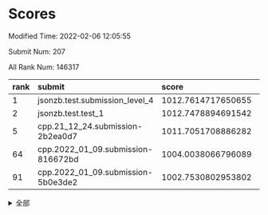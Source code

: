 # Scores

Modified Time: 2022-02-06 12:05:55

Submit Num: 207

All Rank Num: 146317

| rank |               submit               |       score        |       sigma        | pk_num |
| :--- | :--------------------------------- | :----------------- | :----------------- | :----- |
| 1    | jsonzb.test.submission_level_4     | 1012.7614717650655 | 0.8123061590629574 | 2836   |
| 2    | jsonzb.test.test_1                 | 1012.7478894691542 | 0.7876641393012946 | 2832   |
| 5    | cpp.21_12_24.submission-2b2ea0d7   | 1011.7051708886282 | 0.7712809578750843 | 2827   |
| 64   | cpp.2022_01_09.submission-816672bd | 1004.0038066796089 | 0.7066658230388999 | 2829   |
| 91   | cpp.2022_01_09.submission-5b0e3de2 | 1002.7530802953802 | 0.7095744084860218 | 2829   |


<details>
<summary>全部</summary>

| rank |                 submit                 |       score        |       sigma        | pk_num |
| :--- | :------------------------------------- | :----------------- | :----------------- | :----- |
| 1    | jsonzb.test.submission_level_4         | 1012.7614717650655 | 0.8123061590629574 | 2836   |
| 2    | jsonzb.test.test_1                     | 1012.7478894691542 | 0.7876641393012946 | 2832   |
| 3    | gobigger.level_3.submission_level_3_13 | 1012.128815597853  | 0.7883150647156096 | 2823   |
| 4    | gobigger.level_3.submission_level_3_35 | 1011.7463875479021 | 0.7800963567103048 | 2829   |
| 5    | cpp.21_12_24.submission-2b2ea0d7       | 1011.7051708886282 | 0.7712809578750843 | 2827   |
| 6    | gobigger.level_3.submission_level_3_40 | 1011.4509885556167 | 0.7686335107595114 | 2831   |
| 7    | gobigger.level_3.submission_level_3_46 | 1011.1649829560175 | 0.7644605489603254 | 2832   |
| 8    | gobigger.level_3.submission_level_3_45 | 1010.8967761985427 | 0.7645165083288066 | 2826   |
| 9    | gobigger.level_3.submission_level_3_8  | 1010.854781518938  | 0.7679790644128416 | 2829   |
| 10   | gobigger.level_3.submission_level_3_6  | 1010.6831565795075 | 0.7554439490227484 | 2826   |
| 11   | gobigger.level_3.submission_level_3_30 | 1010.5778501236506 | 0.7664913585964236 | 2833   |
| 12   | gobigger.level_3.submission_level_3_48 | 1010.338081683255  | 0.7831142450003936 | 2830   |
| 13   | gobigger.level_3.submission_level_3_38 | 1010.3371808132978 | 0.7558709664423212 | 2830   |
| 14   | gobigger.level_3.submission_level_3_7  | 1010.2720550450783 | 0.7491059514958863 | 2826   |
| 15   | gobigger.level_3.submission_level_3_19 | 1010.2463986563639 | 0.7666820486352471 | 2828   |
| 16   | gobigger.level_3.submission_level_3_14 | 1010.2446461854613 | 0.7714229233556253 | 2824   |
| 17   | gobigger.level_3.submission_level_3_5  | 1010.2343173124036 | 0.757355454848258  | 2828   |
| 18   | gobigger.level_3.submission_level_3_25 | 1010.1492556366964 | 0.7490193807128817 | 2831   |
| 19   | gobigger.level_3.submission_level_3_43 | 1010.1309213135228 | 0.7443001347824658 | 2827   |
| 20   | gobigger.level_3.submission_level_3_47 | 1010.1169678096014 | 0.7561592902423772 | 2825   |
| 21   | gobigger.level_3.submission_level_3_2  | 1010.0679457640596 | 0.7453453491062239 | 2833   |
| 22   | gobigger.level_3.submission_level_3_16 | 1010.0471519507025 | 0.766252615205956  | 2830   |
| 23   | gobigger.level_3.submission_level_3_44 | 1010.0327239164483 | 0.7339326238043823 | 2828   |
| 24   | gobigger.level_3.submission_level_3_36 | 1010.0269877506979 | 0.7641069717471081 | 2827   |
| 25   | gobigger.level_3.submission_level_3_37 | 1010.0265795408004 | 0.7431449583056685 | 2828   |
| 26   | gobigger.level_3.submission_level_3_11 | 1009.9844569935985 | 0.7681376309762368 | 2828   |
| 27   | gobigger.level_3.submission_level_3_33 | 1009.9707229008412 | 0.7450046768780123 | 2827   |
| 28   | gobigger.level_3.submission_level_3_1  | 1009.9385081498384 | 0.7330739626043622 | 2817   |
| 29   | gobigger.level_3.submission_level_3_22 | 1009.932027330384  | 0.7411480629078222 | 2825   |
| 30   | gobigger.level_3.submission_level_3_49 | 1009.8949516578357 | 0.7614386065525894 | 2825   |
| 31   | gobigger.level_3.submission_level_3_42 | 1009.7127052495142 | 0.7515732662462998 | 2825   |
| 32   | gobigger.level_3.submission_level_3_29 | 1009.5856002028733 | 0.7473833873904796 | 2824   |
| 33   | gobigger.level_3.submission_level_3_39 | 1009.5490646513489 | 0.7473678091725287 | 2829   |
| 34   | gobigger.level_3.submission_level_3_27 | 1009.5221211122273 | 0.747624412296962  | 2834   |
| 35   | gobigger.level_3.submission_level_3_3  | 1009.5206863520655 | 0.740415862033558  | 2827   |
| 36   | gobigger.level_3.submission_level_3_17 | 1009.5110001193874 | 0.7443393238898988 | 2830   |
| 37   | gobigger.level_3.submission_level_3_28 | 1009.4437780492859 | 0.7571475968517143 | 2827   |
| 38   | gobigger.level_3.submission_level_3_32 | 1009.3922294266359 | 0.7619089808791261 | 2821   |
| 39   | gobigger.level_3.submission_level_3_4  | 1009.389354539168  | 0.7418975428007103 | 2827   |
| 40   | gobigger.level_3.submission_level_3_23 | 1009.3176983117517 | 0.7343796796441909 | 2825   |
| 41   | gobigger.level_3.submission_level_3_41 | 1009.2758512600964 | 0.7406303706284191 | 2826   |
| 42   | gobigger.level_3.submission_level_3_0  | 1009.2523283697346 | 0.7570870197306718 | 2827   |
| 43   | gobigger.level_3.submission_level_3_21 | 1009.2444222099017 | 0.7526713798774896 | 2826   |
| 44   | gobigger.level_3.submission_level_3_9  | 1009.1483605499967 | 0.7333568709915137 | 2824   |
| 45   | gobigger.level_3.submission_level_3_18 | 1009.1378222478096 | 0.7414174088587808 | 2828   |
| 46   | gobigger.level_3.submission_level_3_12 | 1009.0602743032058 | 0.7479448547770151 | 2822   |
| 47   | gobigger.level_3.submission_level_3_15 | 1009.0452644047377 | 0.7376779658324103 | 2827   |
| 48   | gobigger.level_3.submission_level_3_20 | 1009.0187353425216 | 0.749661062847787  | 2830   |
| 49   | gobigger.level_3.submission_level_3_24 | 1008.9304833296773 | 0.7571915610487364 | 2823   |
| 50   | gobigger.level_3.submission_level_3_31 | 1008.8160067515557 | 0.7517612016639033 | 2827   |
| 51   | gobigger.level_3.submission_level_3_10 | 1008.6046120468604 | 0.7416587282048238 | 2830   |
| 52   | gobigger.level_3.submission_level_3_34 | 1008.5455724969709 | 0.7350419906976603 | 2830   |
| 53   | gobigger.level_3.submission_level_3_26 | 1008.3183824531883 | 0.7338799108197124 | 2825   |
| 54   | gobigger.level_1.submission_level_1_3  | 1005.2152908604802 | 0.7302087307136292 | 2828   |
| 55   | gobigger.level_1.submission_level_1_31 | 1004.8677114159619 | 0.7210773437996751 | 2826   |
| 56   | gobigger.level_1.submission_level_1_41 | 1004.5453712812988 | 0.722473223599957  | 2826   |
| 57   | gobigger.level_1.submission_level_1_34 | 1004.527669916564  | 0.7166323687216208 | 2825   |
| 58   | gobigger.level_1.submission_level_1_6  | 1004.4946317288768 | 0.7213168257783044 | 2825   |
| 59   | gobigger.level_1.submission_level_1_5  | 1004.2982330033234 | 0.7216047011644863 | 2831   |
| 60   | gobigger.level_1.submission_level_1_38 | 1004.1197049110928 | 0.719354095432805  | 2826   |
| 61   | gobigger.level_1.submission_level_1_22 | 1004.0898388823031 | 0.728603772591685  | 2828   |
| 62   | gobigger.level_1.submission_level_1_9  | 1004.0793065409191 | 0.7101171280351251 | 2827   |
| 63   | gobigger.level_1.submission_level_1_43 | 1004.0244697115401 | 0.7206891432810192 | 2826   |
| 64   | cpp.2022_01_09.submission-816672bd     | 1004.0038066796089 | 0.7066658230388999 | 2829   |
| 65   | gobigger.level_1.submission_level_1_33 | 1003.9907602656598 | 0.7222204632137255 | 2825   |
| 66   | gobigger.level_1.submission_level_1_29 | 1003.9579863643339 | 0.7138853952007869 | 2829   |
| 67   | gobigger.level_1.submission_level_1_40 | 1003.939077859933  | 0.7205054674465333 | 2824   |
| 68   | gobigger.level_1.submission_level_1_11 | 1003.9237024853936 | 0.7157393590415144 | 2821   |
| 69   | gobigger.level_1.submission_level_1_42 | 1003.9053908732645 | 0.7204156541771297 | 2827   |
| 70   | gobigger.level_1.submission_level_1_39 | 1003.8473893791332 | 0.7267765007276279 | 2825   |
| 71   | gobigger.level_1.submission_level_1_21 | 1003.8228598757943 | 0.726789815677506  | 2833   |
| 72   | gobigger.level_1.submission_level_1_17 | 1003.7614926403654 | 0.7278527168349004 | 2826   |
| 73   | gobigger.level_1.submission_level_1_26 | 1003.6799191802579 | 0.722597362939046  | 2824   |
| 74   | gobigger.level_1.submission_level_1_19 | 1003.6786056736869 | 0.7326205358784562 | 2820   |
| 75   | gobigger.level_1.submission_level_1_7  | 1003.5762050102329 | 0.7201369588145985 | 2822   |
| 76   | gobigger.level_1.submission_level_1_8  | 1003.568211891139  | 0.7090818186343364 | 2827   |
| 77   | gobigger.level_1.submission_level_1_44 | 1003.5565598768706 | 0.7127733681047871 | 2829   |
| 78   | gobigger.level_1.submission_level_1_12 | 1003.4737643672721 | 0.7229635487202893 | 2826   |
| 79   | gobigger.level_1.submission_level_1_47 | 1003.4695235500893 | 0.7140497477183768 | 2832   |
| 80   | gobigger.level_1.submission_level_1_27 | 1003.3853458828672 | 0.7185086238792823 | 2827   |
| 81   | gobigger.level_1.submission_level_1_28 | 1003.3410815786091 | 0.7070297296487918 | 2832   |
| 82   | gobigger.level_1.submission_level_1_32 | 1003.3404477404398 | 0.714494554672866  | 2829   |
| 83   | gobigger.level_1.submission_level_1_14 | 1003.1171644118494 | 0.726167979864216  | 2826   |
| 84   | gobigger.level_1.submission_level_1_16 | 1003.0067427381638 | 0.708012724756784  | 2827   |
| 85   | gobigger.level_1.submission_level_1_1  | 1002.9900249229839 | 0.7136464435909924 | 2829   |
| 86   | gobigger.level_1.submission_level_1_30 | 1002.9337545589469 | 0.7178232722176414 | 2824   |
| 87   | gobigger.level_1.submission_level_1_37 | 1002.8382688682185 | 0.71736165027029   | 2829   |
| 88   | gobigger.level_1.submission_level_1_24 | 1002.8035159276643 | 0.7115281147796201 | 2828   |
| 89   | gobigger.level_1.submission_level_1_35 | 1002.8024054299735 | 0.7133920038435264 | 2825   |
| 90   | gobigger.level_1.submission_level_1_0  | 1002.7986070590897 | 0.7025131339952405 | 2832   |
| 91   | cpp.2022_01_09.submission-5b0e3de2     | 1002.7530802953802 | 0.7095744084860218 | 2829   |
| 92   | gobigger.level_1.submission_level_1_13 | 1002.7078413776561 | 0.7058734864825795 | 2825   |
| 93   | gobigger.level_1.submission_level_1_10 | 1002.6885114015514 | 0.7184718317134354 | 2829   |
| 94   | gobigger.level_1.submission_level_1_49 | 1002.6740186625534 | 0.7079338292274376 | 2831   |
| 95   | gobigger.level_1.submission_level_1_25 | 1002.6608307409759 | 0.7198112355565917 | 2827   |
| 96   | gobigger.level_1.submission_level_1_15 | 1002.607183825533  | 0.7062264957178603 | 2829   |
| 97   | gobigger.level_1.submission_level_1_23 | 1002.5977732396376 | 0.7057460273208586 | 2831   |
| 98   | gobigger.level_1.submission_level_1_46 | 1002.5722320401471 | 0.7059604521406023 | 2824   |
| 99   | gobigger.level_1.submission_level_1_48 | 1002.164862758696  | 0.701148779497986  | 2829   |
| 100  | gobigger.level_1.submission_level_1_2  | 1002.128057943751  | 0.7189652249044401 | 2830   |
| 101  | gobigger.level_1.submission_level_1_18 | 1002.1073008724911 | 0.7255470739107925 | 2825   |
| 102  | gobigger.level_1.submission_level_1_20 | 1002.0287771371098 | 0.7022017105836442 | 2828   |
| 103  | gobigger.level_1.submission_level_1_45 | 1001.9915650508824 | 0.7210648576466038 | 2824   |
| 104  | gobigger.level_1.submission_level_1_4  | 1001.9561584178385 | 0.7141362550677479 | 2829   |
| 105  | gobigger.level_1.submission_level_1_36 | 1001.7575554891216 | 0.7212073123499652 | 2829   |
| 106  | gobigger.random.submission_random_48   | 997.6572904060733  | 0.6985894889576262 | 2825   |
| 107  | gobigger.random.submission_random_28   | 997.1568311341507  | 0.7008368121627536 | 2826   |
| 108  | gobigger.random.submission_random_46   | 996.9356151251619  | 0.7123176440057616 | 2825   |
| 109  | gobigger.random.submission_random_42   | 996.8115821568668  | 0.707952237752287  | 2829   |
| 110  | gobigger.random.submission_random_32   | 996.78268671218    | 0.7040596517557647 | 2830   |
| 111  | gobigger.random.submission_random_41   | 996.738622473761   | 0.7086589872751661 | 2831   |
| 112  | gobigger.random.submission_random_24   | 996.7312309877943  | 0.7038035183515944 | 2830   |
| 113  | gobigger.random.submission_random_40   | 996.7137439227592  | 0.7032950225701179 | 2823   |
| 114  | gobigger.random.submission_random_25   | 996.6922836218854  | 0.7108512642644036 | 2833   |
| 115  | gobigger.random.submission_random_7    | 996.6592492728606  | 0.6989255696243232 | 2828   |
| 116  | gobigger.random.submission_random_17   | 996.598663551178   | 0.7163917570040708 | 2825   |
| 117  | gobigger.random.submission_random_3    | 996.5964867093586  | 0.7354406014873347 | 2829   |
| 118  | gobigger.random.submission_random_44   | 996.4295143783376  | 0.7056198096309924 | 2831   |
| 119  | gobigger.random.submission_random_11   | 996.4120347643395  | 0.7092452992066162 | 2831   |
| 120  | gobigger.random.submission_random_13   | 996.3753634518387  | 0.7119700461339578 | 2831   |
| 121  | gobigger.random.submission_random_12   | 996.342548536612   | 0.7122948982550548 | 2829   |
| 122  | gobigger.random.submission_random_31   | 996.3265108707797  | 0.7076388381041192 | 2828   |
| 123  | gobigger.random.submission_random_37   | 996.2489206288103  | 0.7086762663007397 | 2820   |
| 124  | gobigger.random.submission_random_23   | 996.2315820067088  | 0.7357116829883003 | 2833   |
| 125  | gobigger.random.submission_random_0    | 996.1863907939166  | 0.7108833380393395 | 2824   |
| 126  | gobigger.random.submission_random_26   | 996.1862962872934  | 0.6998958377849229 | 2823   |
| 127  | gobigger.random.submission_random_35   | 996.1764559924912  | 0.7070573596881432 | 2823   |
| 128  | gobigger.random.submission_random_18   | 996.1309717210049  | 0.7032574102597456 | 2825   |
| 129  | gobigger.random.submission_random_27   | 996.0920574011853  | 0.7105133864280296 | 2823   |
| 130  | gobigger.random.submission_random_45   | 995.9947777516467  | 0.7120693845734105 | 2826   |
| 131  | gobigger.random.submission_random_6    | 995.9732965525975  | 0.6953289527918141 | 2829   |
| 132  | gobigger.random.submission_random_21   | 995.9637065140018  | 0.7124295877251066 | 2824   |
| 133  | gobigger.random.submission_random_2    | 995.8579394674558  | 0.6987492866458279 | 2830   |
| 134  | gobigger.random.submission_random_8    | 995.795422429634   | 0.707242221287109  | 2829   |
| 135  | gobigger.random.submission_random_10   | 995.7755398320652  | 0.7149228522231593 | 2826   |
| 136  | gobigger.random.submission_random_5    | 995.7715916034007  | 0.7143173833752681 | 2824   |
| 137  | gobigger.random.submission_random_9    | 995.7296144090185  | 0.7240699624636799 | 2827   |
| 138  | gobigger.random.submission_random_20   | 995.7193794148731  | 0.7052822321286216 | 2824   |
| 139  | gobigger.random.submission_random_47   | 995.717865962287   | 0.7142487920430686 | 2833   |
| 140  | gobigger.random.submission_random_29   | 995.6973497766804  | 0.7264521094890977 | 2827   |
| 141  | gobigger.random.submission_random_38   | 995.6888368813646  | 0.7129062391578154 | 2822   |
| 142  | gobigger.random.submission_random_49   | 995.6852473943919  | 0.7100684580136366 | 2831   |
| 143  | gobigger.random.submission_random_22   | 995.6763734607616  | 0.7185636144039727 | 2830   |
| 144  | gobigger.random.submission_random_36   | 995.5355567420421  | 0.7148141039259541 | 2826   |
| 145  | gobigger.random.submission_random_4    | 995.5204263614191  | 0.7062115073944141 | 2827   |
| 146  | gobigger.random.submission_random_39   | 995.4906629447437  | 0.7155734444498959 | 2827   |
| 147  | gobigger.random.submission_random_14   | 995.324141060586   | 0.7165268684305932 | 2828   |
| 148  | gobigger.random.submission_random_15   | 995.1944945495405  | 0.719291495331255  | 2826   |
| 149  | gobigger.random.submission_random_16   | 995.126796307784   | 0.723712691386082  | 2830   |
| 150  | gobigger.random.submission_random_30   | 995.0553288203332  | 0.7141116577345988 | 2822   |
| 151  | gobigger.random.submission_random_43   | 994.8493938460869  | 0.7106158871232252 | 2825   |
| 152  | gobigger.random.submission_random_33   | 994.8074423392428  | 0.7237319486519578 | 2826   |
| 153  | gobigger.random.submission_random_19   | 994.7362595533189  | 0.7228279403372895 | 2827   |
| 154  | gobigger.level_2.submission_level_2_19 | 994.6528351304428  | 0.7324163927089088 | 2832   |
| 155  | gobigger.random.submission_random_1    | 994.2764356780297  | 0.7275685349166738 | 2825   |
| 156  | gobigger.level_2.submission_level_2_12 | 994.1209800459661  | 0.7276351836080092 | 2831   |
| 157  | gobigger.random.submission_random_34   | 994.0860076558773  | 0.7270781311975737 | 2826   |
| 158  | gobigger.level_2.submission_level_2_16 | 993.9402407631704  | 0.7177584291989074 | 2821   |
| 159  | gobigger.level_2.submission_level_2_13 | 993.804503872809   | 0.7372318509718402 | 2830   |
| 160  | gobigger.level_2.submission_level_2_24 | 993.7482945821739  | 0.7455543002843934 | 2824   |
| 161  | gobigger.level_2.submission_level_2_30 | 993.4606465593063  | 0.7350056511228498 | 2828   |
| 162  | gobigger.level_2.submission_level_2_45 | 993.2226464744975  | 0.7317301406545339 | 2823   |
| 163  | gobigger.level_2.submission_level_2_22 | 993.1062942490546  | 0.7399681566152123 | 2828   |
| 164  | gobigger.level_2.submission_level_2_34 | 992.8102505580596  | 0.7457387213407578 | 2827   |
| 165  | gobigger.level_2.submission_level_2_42 | 992.7552170367435  | 0.7271788559131118 | 2829   |
| 166  | gobigger.level_2.submission_level_2_38 | 992.7243758195486  | 0.73252487567252   | 2829   |
| 167  | gobigger.level_2.submission_level_2_47 | 992.7231596009526  | 0.7254599876053711 | 2826   |
| 168  | gobigger.level_2.submission_level_2_1  | 992.7205217932112  | 0.7227241475393757 | 2831   |
| 169  | gobigger.level_2.submission_level_2_17 | 992.7028846367314  | 0.7468424519636736 | 2832   |
| 170  | gobigger.level_2.submission_level_2_11 | 992.6542818296564  | 0.742779847683807  | 2827   |
| 171  | gobigger.level_2.submission_level_2_18 | 992.5572647199897  | 0.7464566411251148 | 2827   |
| 172  | gobigger.level_2.submission_level_2_26 | 992.5311468687175  | 0.7216304029267739 | 2827   |
| 173  | gobigger.level_2.submission_level_2_4  | 992.5160352600365  | 0.7544331149194494 | 2824   |
| 174  | gobigger.level_2.submission_level_2_36 | 992.5118949565336  | 0.742847271953327  | 2829   |
| 175  | gobigger.level_2.submission_level_2_23 | 992.4039616279651  | 0.7330758894405386 | 2822   |
| 176  | gobigger.level_2.submission_level_2_20 | 992.2837619299094  | 0.7525094746423023 | 2828   |
| 177  | gobigger.level_2.submission_level_2_28 | 992.2130616839487  | 0.7474006812408026 | 2833   |
| 178  | gobigger.level_2.submission_level_2_14 | 992.1841436081135  | 0.7494353084825748 | 2831   |
| 179  | gobigger.level_2.submission_level_2_2  | 992.1770938103283  | 0.7499278277524356 | 2828   |
| 180  | gobigger.level_2.submission_level_2_49 | 991.9813182849364  | 0.7491435922553031 | 2827   |
| 181  | gobigger.level_2.submission_level_2_9  | 991.9602222264192  | 0.7360098825044882 | 2826   |
| 182  | gobigger.level_2.submission_level_2_43 | 991.8881195752286  | 0.7551937412622477 | 2831   |
| 183  | gobigger.level_2.submission_level_2_27 | 991.8753488252745  | 0.7413260852986104 | 2827   |
| 184  | gobigger.level_2.submission_level_2_41 | 991.8613496900305  | 0.7435036876685864 | 2826   |
| 185  | gobigger.level_2.submission_level_2_37 | 991.8169265004464  | 0.7437427062322254 | 2831   |
| 186  | gobigger.level_2.submission_level_2_39 | 991.8151804630988  | 0.7537195933965064 | 2829   |
| 187  | gobigger.level_2.submission_level_2_48 | 991.6231185749957  | 0.7470435889833393 | 2832   |
| 188  | gobigger.level_2.submission_level_2_35 | 991.6101083192899  | 0.7423388117037037 | 2827   |
| 189  | gobigger.level_2.submission_level_2_21 | 991.5944986018613  | 0.7507975757078811 | 2832   |
| 190  | gobigger.level_2.submission_level_2_25 | 991.5890556773431  | 0.7737465898489514 | 2825   |
| 191  | gobigger.level_2.submission_level_2_29 | 991.5181022390607  | 0.7629369904063983 | 2825   |
| 192  | gobigger.level_2.submission_level_2_46 | 991.4928989830681  | 0.7566639885302469 | 2828   |
| 193  | gobigger.level_2.submission_level_2_15 | 991.3855120111099  | 0.776603785444048  | 2827   |
| 194  | gobigger.level_2.submission_level_2_31 | 991.293818671024   | 0.7541903412701304 | 2829   |
| 195  | gobigger.level_2.submission_level_2_44 | 991.2886115210549  | 0.7414153878797932 | 2827   |
| 196  | gobigger.level_2.submission_level_2_7  | 991.2448650032198  | 0.7418218011911262 | 2831   |
| 197  | gobigger.level_2.submission_level_2_0  | 991.2360237164088  | 0.748230283207614  | 2819   |
| 198  | gobigger.level_2.submission_level_2_32 | 990.9741051200185  | 0.7334141050253777 | 2829   |
| 199  | gobigger.level_2.submission_level_2_6  | 990.9547243243201  | 0.746251609469449  | 2833   |
| 200  | gobigger.level_2.submission_level_2_40 | 990.6925363856709  | 0.747625341866207  | 2828   |
| 201  | gobigger.level_2.submission_level_2_10 | 990.6051005038581  | 0.7654322237197927 | 2830   |
| 202  | gobigger.level_2.submission_level_2_8  | 990.6007545798651  | 0.766199892458552  | 2825   |
| 203  | gobigger.level_2.submission_level_2_33 | 990.5372852970706  | 0.7586545752747427 | 2828   |
| 204  | gobigger.level_2.submission_level_2_5  | 990.2231987690899  | 0.7719982152245315 | 2824   |
| 205  | gobigger.level_2.submission_level_2_3  | 990.1316037471029  | 0.774598010607038  | 2829   |
| 206  | gobigger.none.submission_none_0        | 975.4655367745892  | 1.3899825360205127 | 2830   |
| 207  | gobigger.none.submission_none_1        | 974.8713566740405  | 1.6018732891742513 | 2828   |

</details>
